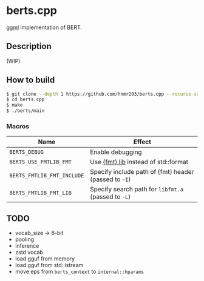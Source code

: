 # berts.cpp

[ggml](https://github.com/ggerganov/ggml) implementation of BERT.

## Description

(WIP)

## How to build

```bash
$ git clone --depth 1 https://github.com/hnmr293/berts.cpp --recurse-submodules --shallow-submodules
$ cd berts.cpp
$ make
$ ./berts/main
```

### Macros

|Name|Effect|
|---  |---   |
|`BERTS_DEBUG`|Enable debugging|
|`BERTS_USE_FMTLIB_FMT`|Use [{fmt} lib](https://github.com/fmtlib/fmt) instead of std::format|
|`BERTS_FMTLIB_FMT_INCLUDE`|Specify include path of {fmt} header (passed to `-I`)|
|`BERTS_FMTLIB_FMT_LIB`|Specify search path for `libfmt.a` (passed to `-L`)|

## TODO

- vocab_size -> 8-bit
- pooling
- inference
- zstd vocab
- load gguf from memory
- load gguf from std::istream
- move eps from `berts_context` to `internal::hparams`
